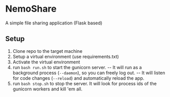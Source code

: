 # NemoShare
A simple file sharing application (Flask based)

## Setup

1. Clone repo to the target machine
2. Setup a virtual environment (use requirements.txt)
3. Activate the virtual environment
4. run `bash run.sh` to start the gunicorn server.
  -- It will run as a background process (`--daemon`), so you can freely log out.
  -- It will listen for code changes (`--reload`) and automatically reload the app.
5. run `bash stop.sh` to stop the server. It will look for process ids of the gunicorn workers and kill 'em all.
